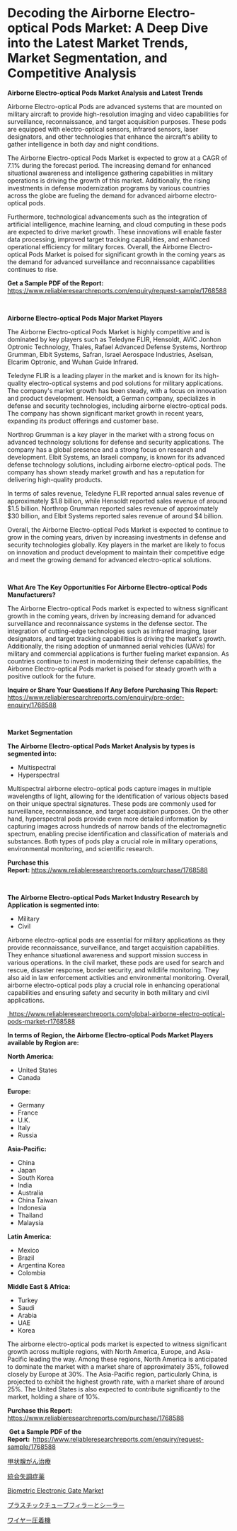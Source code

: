 <p><h1>Decoding the Airborne Electro-optical Pods Market: A Deep Dive into the Latest Market Trends, Market Segmentation, and Competitive Analysis</h1></p><p><strong>Airborne Electro-optical Pods Market Analysis and Latest Trends</strong></p>
<p><p>Airborne Electro-optical Pods are advanced systems that are mounted on military aircraft to provide high-resolution imaging and video capabilities for surveillance, reconnaissance, and target acquisition purposes. These pods are equipped with electro-optical sensors, infrared sensors, laser designators, and other technologies that enhance the aircraft's ability to gather intelligence in both day and night conditions.</p><p>The Airborne Electro-optical Pods Market is expected to grow at a CAGR of 7.1% during the forecast period. The increasing demand for enhanced situational awareness and intelligence gathering capabilities in military operations is driving the growth of this market. Additionally, the rising investments in defense modernization programs by various countries across the globe are fueling the demand for advanced airborne electro-optical pods.</p><p>Furthermore, technological advancements such as the integration of artificial intelligence, machine learning, and cloud computing in these pods are expected to drive market growth. These innovations will enable faster data processing, improved target tracking capabilities, and enhanced operational efficiency for military forces. Overall, the Airborne Electro-optical Pods Market is poised for significant growth in the coming years as the demand for advanced surveillance and reconnaissance capabilities continues to rise.</p></p>
<p><strong>Get a Sample PDF of the Report:&nbsp;</strong> <a href="https://www.reliableresearchreports.com/enquiry/request-sample/1768588">https://www.reliableresearchreports.com/enquiry/request-sample/1768588</a></p>
<p>&nbsp;</p>
<p><strong>Airborne Electro-optical Pods Major Market Players</strong></p>
<p><p>The Airborne Electro-optical Pods Market is highly competitive and is dominated by key players such as Teledyne FLIR, Hensoldt, AVIC Jonhon Optronic Technology, Thales, Rafael Advanced Defense Systems, Northrop Grumman, Elbit Systems, Safran, Israel Aerospace Industries, Aselsan, Elcarim Optronic, and Wuhan Guide Infrared. </p><p>Teledyne FLIR is a leading player in the market and is known for its high-quality electro-optical systems and pod solutions for military applications. The company's market growth has been steady, with a focus on innovation and product development. Hensoldt, a German company, specializes in defense and security technologies, including airborne electro-optical pods. The company has shown significant market growth in recent years, expanding its product offerings and customer base.</p><p>Northrop Grumman is a key player in the market with a strong focus on advanced technology solutions for defense and security applications. The company has a global presence and a strong focus on research and development. Elbit Systems, an Israeli company, is known for its advanced defense technology solutions, including airborne electro-optical pods. The company has shown steady market growth and has a reputation for delivering high-quality products.</p><p>In terms of sales revenue, Teledyne FLIR reported annual sales revenue of approximately $1.8 billion, while Hensoldt reported sales revenue of around $1.5 billion. Northrop Grumman reported sales revenue of approximately $30 billion, and Elbit Systems reported sales revenue of around $4 billion.</p><p>Overall, the Airborne Electro-optical Pods Market is expected to continue to grow in the coming years, driven by increasing investments in defense and security technologies globally. Key players in the market are likely to focus on innovation and product development to maintain their competitive edge and meet the growing demand for advanced electro-optical solutions.</p></p>
<p>&nbsp;</p>
<p><strong>What Are The Key Opportunities For Airborne Electro-optical Pods Manufacturers?</strong></p>
<p><p>The Airborne Electro-optical Pods market is expected to witness significant growth in the coming years, driven by increasing demand for advanced surveillance and reconnaissance systems in the defense sector. The integration of cutting-edge technologies such as infrared imaging, laser designators, and target tracking capabilities is driving the market's growth. Additionally, the rising adoption of unmanned aerial vehicles (UAVs) for military and commercial applications is further fueling market expansion. As countries continue to invest in modernizing their defense capabilities, the Airborne Electro-optical Pods market is poised for steady growth with a positive outlook for the future.</p></p>
<p><strong>Inquire or Share Your Questions If Any Before Purchasing This Report:</strong> <a href="https://www.reliableresearchreports.com/enquiry/pre-order-enquiry/1768588">https://www.reliableresearchreports.com/enquiry/pre-order-enquiry/1768588</a></p>
<p>&nbsp;</p>
<p><strong>Market Segmentation</strong></p>
<p><strong>The Airborne Electro-optical Pods Market Analysis by types is segmented into:</strong></p>
<p><ul><li>Multispectral</li><li>Hyperspectral</li></ul></p>
<p><p>Multispectral airborne electro-optical pods capture images in multiple wavelengths of light, allowing for the identification of various objects based on their unique spectral signatures. These pods are commonly used for surveillance, reconnaissance, and target acquisition purposes. On the other hand, hyperspectral pods provide even more detailed information by capturing images across hundreds of narrow bands of the electromagnetic spectrum, enabling precise identification and classification of materials and substances. Both types of pods play a crucial role in military operations, environmental monitoring, and scientific research.</p></p>
<p><strong>Purchase this Report:&nbsp;</strong><a href="https://www.reliableresearchreports.com/purchase/1768588">https://www.reliableresearchreports.com/purchase/1768588</a></p>
<p>&nbsp;</p>
<p><strong>The Airborne Electro-optical Pods Market Industry Research by Application is segmented into:</strong></p>
<p><ul><li>Military</li><li>Civil</li></ul></p>
<p><p>Airborne electro-optical pods are essential for military applications as they provide reconnaissance, surveillance, and target acquisition capabilities. They enhance situational awareness and support mission success in various operations. In the civil market, these pods are used for search and rescue, disaster response, border security, and wildlife monitoring. They also aid in law enforcement activities and environmental monitoring. Overall, airborne electro-optical pods play a crucial role in enhancing operational capabilities and ensuring safety and security in both military and civil applications.</p></p>
<p><a href="https://www.reliableresearchreports.com/global-airborne-electro-optical-pods-market-r1768588">&nbsp;https://www.reliableresearchreports.com/global-airborne-electro-optical-pods-market-r1768588</a></p>
<p><strong>In terms of Region, the Airborne Electro-optical Pods Market Players available by Region are:</strong></p>
<p>
    <p> <strong> North America: </strong>
        <ul>
            <li>United States</li>
            <li>Canada</li>
        </ul>
        </p> 
    <p> <strong> Europe: </strong>
        <ul>
            <li>Germany</li>
            <li>France</li>
            <li>U.K.</li>
            <li>Italy</li>
            <li>Russia</li>
        </ul>
        </p> 
    <p> <strong> Asia-Pacific: </strong>
        <ul>
            <li>China</li>
            <li>Japan</li>
            <li>South Korea</li>
            <li>India</li>
            <li>Australia</li>
            <li>China Taiwan</li>
            <li>Indonesia</li>
            <li>Thailand</li>
            <li>Malaysia</li>
        </ul>
        </p> 
    <p> <strong> Latin America: </strong>
        <ul>
            <li>Mexico</li>
            <li>Brazil</li>
            <li>Argentina Korea</li>
            <li>Colombia</li>
        </ul>
        </p> 
    <p> <strong> Middle East & Africa: </strong>
        <ul>
            <li>Turkey</li>
            <li>Saudi</li>
            <li>Arabia</li>
            <li>UAE</li>
            <li>Korea</li>
        </ul>
    </p>
    </p>
<p><p>The airborne electro-optical pods market is expected to witness significant growth across multiple regions, with North America, Europe, and Asia-Pacific leading the way. Among these regions, North America is anticipated to dominate the market with a market share of approximately 35%, followed closely by Europe at 30%. The Asia-Pacific region, particularly China, is projected to exhibit the highest growth rate, with a market share of around 25%. The United States is also expected to contribute significantly to the market, holding a share of 10%.</p></p>
<p><strong>Purchase this Report: </strong><a href="https://www.reliableresearchreports.com/purchase/1768588">https://www.reliableresearchreports.com/purchase/1768588</a></p>
<p>&nbsp;<strong>Get a Sample PDF of the Report:&nbsp;&nbsp;</strong><a href="https://www.reliableresearchreports.com/enquiry/request-sample/1768588">https://www.reliableresearchreports.com/enquiry/request-sample/1768588</a></p>
<p><strong></strong></p>
<p><p><a href="https://github.com/zekaoe592392/Market-Research-Report-List-1/blob/main/247126440391.md">甲状腺がん治療</a></p><p><a href="https://github.com/cnnriuez22368/Market-Research-Report-List-1/blob/main/354685240392.md">統合失調症薬</a></p><p><a href="https://github.com/Angelnienowdseej3e45z3p8c/Market-Research-Report-List-2/blob/main/biometric-electronic-gate-market.md">Biometric Electronic Gate Market</a></p><p><a href="https://medium.com/@rexkhler2023/%E3%83%97%E3%83%A9%E3%82%B9%E3%83%81%E3%83%83%E3%82%AF%E3%83%81%E3%83%A5%E3%83%BC%E3%83%96%E5%85%85%E5%A1%AB%E6%A9%9F%E3%81%8A%E3%82%88%E3%81%B3%E3%82%B7%E3%83%BC%E3%83%A9%E3%83%BC%E5%B8%82%E5%A0%B4%E3%83%AC%E3%83%9D%E3%83%BC%E3%83%88%E3%81%AF-%E3%81%93%E3%81%AE%E5%B8%82%E5%A0%B4%E3%81%AE%E6%9C%80%E6%96%B0%E3%81%AE%E3%83%88%E3%83%AC%E3%83%B3%E3%83%89%E3%81%A8%E6%88%90%E9%95%B7%E6%A9%9F%E4%BC%9A%E3%82%92%E6%98%8E%E3%82%89%E3%81%8B%E3%81%AB%E3%81%97%E3%81%A6%E3%81%84%E3%81%BE%E3%81%99-500eb6931fbd">プラスチックチューブフィラーとシーラー</a></p><p><a href="https://medium.com/@jaremington56/%E3%83%AF%E3%82%A4%E3%83%A4%E3%83%BC%E3%82%AF%E3%83%AA%E3%83%B3%E3%83%94%E3%83%B3%E3%82%B0%E3%83%9E%E3%82%B7%E3%83%B3%E5%B8%82%E5%A0%B4%E3%81%AF-%E5%B8%82%E5%A0%B4%E3%82%B7%E3%82%A7%E3%82%A2-%E3%82%B5%E3%82%A4%E3%82%BA-2031%E5%B9%B4%E3%81%BE%E3%81%A7%E3%81%AE%E4%BA%88%E6%B8%AC%E3%81%AB%E7%84%A6%E7%82%B9%E3%82%92%E5%BD%93%E3%81%A6%E3%81%A6%E3%81%84%E3%81%BE%E3%81%99-faec7f027861">ワイヤー圧着機</a></p></p>